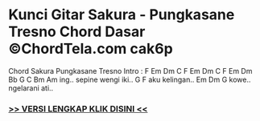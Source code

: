 
 # Kunci Gitar Sakura - Pungkasane Tresno Chord Dasar ©ChordTela.com cak6p


Chord Sakura Pungkasane Tresno Intro : F Em Dm C F Em Dm C F Em Dm Bb G C Bm Am ing.. sepine wengi iki.. G F aku kelingan.. Em Dm G kowe.. ngelarani ati..

###  <a href="https://shortlighzx.web.app?sq=Kunci Gitar Sakura - Pungkasane Tresno Chord Dasar ©ChordTela.com"> >> VERSI LENGKAP KLIK DISINI << </a>
